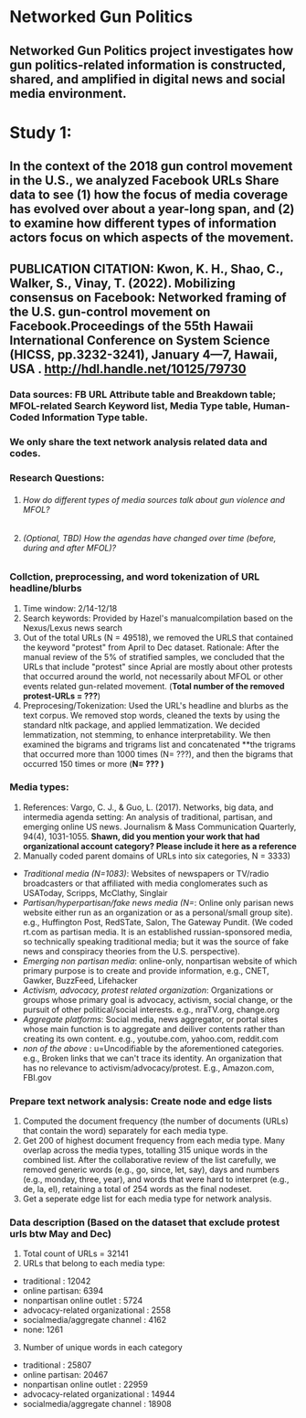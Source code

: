 # Networked Gun Politics
## Networked Gun Politics project investigates how gun politics-related information is constructed, shared, and amplified in digital news and social media environment. 

# Study 1:
## In the context of the 2018 gun control movement in the U.S., we analyzed Facebook URLs Share data to see (1) how the focus of media coverage has evolved over about a year-long span, and (2) to examine how different types of information actors focus on which aspects of the movement. 

## PUBLICATION CITATION: Kwon, K. H., Shao, C., Walker, S., Vinay, T. (2022). Mobilizing consensus on Facebook: Networked framing of the U.S. gun-control movement on Facebook.Proceedings of the 55th Hawaii International Conference on System Science (HICSS, pp.3232-3241), January 4—7, Hawaii, USA .  http://hdl.handle.net/10125/79730 

### Data sources: FB URL Attribute table and Breakdown table; MFOL-related Search Keyword list, Media Type table, Human-Coded Information Type table. 
### We only share the text network analysis related data and codes. 
### Research Questions:  
  1. <h6> How do different types of media sources talk about gun violence and MFOL? 
  1. <h6> (Optional, TBD) How the agendas have changed over time (before, during and after MFOL)? 
  
### Collction, preprocessing, and word tokenization of URL headline/blurbs
  1. Time window: 2/14-12/18 
  2. Search keywords: Provided by Hazel's manualcompilation based on the Nexus/Lexus news search
  3. Out of the total URLs (N = 49518), we removed the URLS that contained the keyword "protest" from April to Dec dataset. Rationale: After the manual review of the 5% of stratified samples, we concluded that the URLs that include "protest" since Aprial are mostly about other protests that occurred around the world, not necessarily about MFOL or other events related gun-related movement. (**Total number of the removed protest-URLs = ???**) 
  4. Preprocesing/Tokenization: Used the URL's headline and blurbs as the text corpus. We removed stop words, cleaned the texts by using the standard nltk package, and applied lemmatization. We decided lemmatization, not stemming, to enhance interpretability. We then examined the bigrams and trigrams list and concatenated **the trigrams that occurred more than 1000 times (N= ???), and then the bigrams that occurred 150 times or more (**N= ??? )**  

### Media types: 
  
  1. References: Vargo, C. J., & Guo, L. (2017). Networks, big data, and intermedia agenda setting: An analysis of traditional, partisan, and emerging online US news. Journalism & Mass Communication Quarterly, 94(4), 1031-1055. 
  **Shawn, did you mention your work that had organizational account category?  Please include it here as a reference**
  2. Manually coded parent domains of URLs into six categories, N = 3333)
  
  - _Traditional media (N=1083)_: Websites of newspapers or TV/radio broadcasters or that affiliated with media conglomerates such as USAToday, Scripps, McClathy, Singlair 
  - _Partisan/hyperpartisan/fake news media (N=_: Online only parisan news website either run as an organization or as a personal/small group site). e.g., Huffington Post, RedSTate, Salon, The Gateway Pundit. (We coded rt.com as partisan media. It is an established russian-sponsored media, so technically speaking traditional media; but it was the source of fake news and conspiracy theories from the U.S. perspective). 
  - _Emerging non partisan media_: online-only, nonpartisan website of which primary purpose is to create and provide information, e.g., CNET, Gawker, BuzzFeed, Lifehacker
  - _Activism, advocacy, protest related organization_: Organizations or groups whose primary goal is advocacy, activism, social change, or the pursuit of other political/social interests. e.g., nraTV.org, change.org 
  - _Aggregate platforms_: Social media, news aggregator, or portal sites whose main function is to aggregate and deiliver contents rather than creating its own content. e.g., youtube.com, yahoo.com, reddit.com
  - _non of the above_ : u=Uncodifiable by the aforementioned categories. e.g., Broken links that we can't trace its identity. An organization that has no relevance to activism/advocacy/protest. E.g., Amazon.com, FBI.gov 
  
### Prepare text network analysis: Create node and edge lists 
   1. Computed the document frequency (the number of documents (URLs) that contain the word) separately for each media type.   
   2. Get 200 of highest document frequency from each media type. Many overlap across the media types, totalling 315 unique words in the combined list. After the collaborative review of the list carefully, we removed generic words (e.g., go, since, let, say), days and numbers (e.g., monday, three, year), and words that were hard to interpret (e.g., de, la, el), retaining a total of 254 words as the final nodeset. 
   3. Get a seperate edge list for each media type for network analysis. 

### Data description (Based on the dataset that exclude protest urls btw May and Dec)

  1. Total count of URLs = 32141
  2. URLs that belong to each media type:
  - traditional : 12042
  - online partisan: 6394
  - nonpartisan online outlet : 5724
  - advocacy-related organizational : 2558
  - socialmedia/aggregate channel : 4162
  - none: 1261
  3. Number of unique words in each category
 - traditional : 25807
 - online partisan: 20467
 - nonpartisan online outlet : 22959
 - advocacy-related organizational : 14944
 - socialmedia/aggregate channel : 18908

